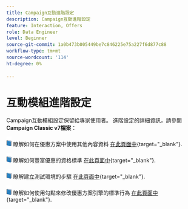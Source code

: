 ```yaml
---
title: Campaign互動進階設定
description: Campaign互動進階設定
feature: Interaction, Offers
role: Data Engineer
level: Beginner
source-git-commit: 1a0b473b005449be7c846225e75a227f6d877c88
workflow-type: tm+mt
source-wordcount: '114'
ht-degree: 0%

---
```


# 互動模組進階設定

Campaign互動模組設定保留給專家使用者。 進階設定的詳細資訊，請參閱 **Campaign Classic v7檔案**：

![](../assets/do-not-localize/book.png) 瞭解如何在優惠方案中使用其他內容資料 [在此頁面中](https://experienceleague.adobe.com/docs/campaign-classic/using/managing-offers/advanced-parameters/additional-data.html){target="_blank"}.

![](../assets/do-not-localize/book.png) 瞭解如何豐富優惠的資格標準 [在此頁面中](https://experienceleague.adobe.com/docs/campaign-classic/using/managing-offers/advanced-parameters/extension-example.html){target="_blank"}.

![](../assets/do-not-localize/book.png) 瞭解建立測試環境的步驟  [在此頁面中](https://experienceleague.adobe.com/docs/campaign-classic/using/managing-offers/advanced-parameters/creating-a-test-environment.html){target="_blank"}.

![](../assets/do-not-localize/book.png) 瞭解如何使用勾點來修改優惠方案引擎的標準行為 [在此頁面中](https://experienceleague.adobe.com/docs/campaign-classic/using/managing-offers/advanced-parameters/hooks.html){target="_blank"}.

